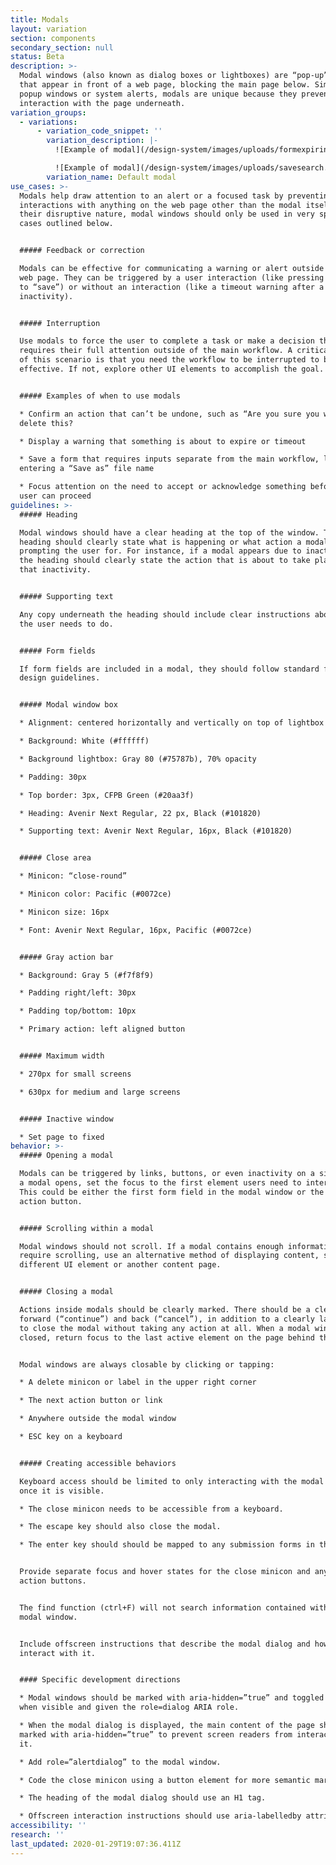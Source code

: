 ```yaml
---
title: Modals
layout: variation
section: components
secondary_section: null
status: Beta
description: >-
  Modal windows (also known as dialog boxes or lightboxes) are “pop-up” elements
  that appear in front of a web page, blocking the main page below. Similar to
  popup windows or system alerts, modals are unique because they prevent
  interaction with the page underneath.
variation_groups:
  - variations:
      - variation_code_snippet: ''
        variation_description: |-
          ![Example of modal](/design-system/images/uploads/formexpiring.png)

          ![Example of modal](/design-system/images/uploads/savesearch.png)
        variation_name: Default modal
use_cases: >-
  Modals help draw attention to an alert or a focused task by preventing
  interactions with anything on the web page other than the modal itself. Due to
  their disruptive nature, modal windows should only be used in very specific
  cases outlined below.


  ##### Feedback or correction

  Modals can be effective for communicating a warning or alert outside the main
  web page. They can be triggered by a user interaction (like pressing a button
  to “save”) or without an interaction (like a timeout warning after a period of
  inactivity).


  ##### Interruption

  Use modals to force the user to complete a task or make a decision that
  requires their full attention outside of the main workflow. A critical piece
  of this scenario is that you need the workflow to be interrupted to be
  effective. If not, explore other UI elements to accomplish the goal.


  ##### Examples of when to use modals

  * Confirm an action that can’t be undone, such as “Are you sure you want to
  delete this?

  * Display a warning that something is about to expire or timeout

  * Save a form that requires inputs separate from the main workflow, like
  entering a “Save as” file name

  * Focus attention on the need to accept or acknowledge something before the
  user can proceed
guidelines: >-
  ##### Heading

  Modal windows should have a clear heading at the top of the window. This
  heading should clearly state what is happening or what action a modal is
  prompting the user for. For instance, if a modal appears due to inactivity,
  the heading should clearly state the action that is about to take place due to
  that inactivity.


  ##### Supporting text

  Any copy underneath the heading should include clear instructions about what
  the user needs to do.


  ##### Form fields

  If form fields are included in a modal, they should follow standard form field
  design guidelines.


  ##### Modal window box

  * Alignment: centered horizontally and vertically on top of lightbox

  * Background: White (#ffffff)

  * Background lightbox: Gray 80 (#75787b), 70% opacity

  * Padding: 30px

  * Top border: 3px, CFPB Green (#20aa3f)

  * Heading: Avenir Next Regular, 22 px, Black (#101820)

  * Supporting text: Avenir Next Regular, 16px, Black (#101820)


  ##### Close area

  * Minicon: “close-round”

  * Minicon color: Pacific (#0072ce)

  * Minicon size: 16px

  * Font: Avenir Next Regular, 16px, Pacific (#0072ce)


  ##### Gray action bar

  * Background: Gray 5 (#f7f8f9)

  * Padding right/left: 30px

  * Padding top/bottom: 10px

  * Primary action: left aligned button


  ##### Maximum width

  * 270px for small screens

  * 630px for medium and large screens


  ##### Inactive window

  * Set page to fixed
behavior: >-
  ##### Opening a modal

  Modals can be triggered by links, buttons, or even inactivity on a site. When
  a modal opens, set the focus to the first element users need to interact with.
  This could be either the first form field in the modal window or the primary
  action button.


  ##### Scrolling within a modal

  Modal windows should not scroll. If a modal contains enough information to
  require scrolling, use an alternative method of displaying content, such as a
  different UI element or another content page.


  ##### Closing a modal

  Actions inside modals should be clearly marked. There should be a clear path
  forward (“continue”) and back (“cancel”), in addition to a clearly labeled way
  to close the modal without taking any action at all. When a modal window is
  closed, return focus to the last active element on the page behind the modal.


  Modal windows are always closable by clicking or tapping:

  * A delete minicon or label in the upper right corner

  * The next action button or link

  * Anywhere outside the modal window

  * ESC key on a keyboard


  ##### Creating accessible behaviors

  Keyboard access should be limited to only interacting with the modal dialog
  once it is visible.

  * The close minicon needs to be accessible from a keyboard.

  * The escape key should also close the modal.

  * The enter key should should be mapped to any submission forms in the modal.


  Provide separate focus and hover states for the close minicon and any “next”
  action buttons.


  The find function (ctrl+F) will not search information contained within a
  modal window.


  Include offscreen instructions that describe the modal dialog and how to
  interact with it.


  #### Specific development directions

  * Modal windows should be marked with aria-hidden=”true” and toggled to false
  when visible and given the role=dialog ARIA role.

  * When the modal dialog is displayed, the main content of the page should be
  marked with aria-hidden=”true” to prevent screen readers from interacting with
  it.

  * Add role=”alertdialog” to the modal window.

  * Code the close minicon using a button element for more semantic markup.

  * The heading of the modal dialog should use an H1 tag.

  * Offscreen interaction instructions should use aria-labelledby attribute.
accessibility: ''
research: ''
last_updated: 2020-01-29T19:07:36.411Z
---
```

